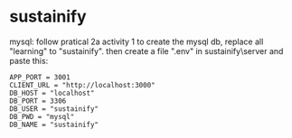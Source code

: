# sustainify

mysql: follow pratical 2a activity 1 to create the mysql db, replace all "learning" to "sustainify".
then create a file ".env" in sustainify\server and paste this:

```
APP_PORT = 3001
CLIENT_URL = "http://localhost:3000"
DB_HOST = "localhost"
DB_PORT = 3306
DB_USER = "sustainify"
DB_PWD = "mysql"
DB_NAME = "sustainify"
```

